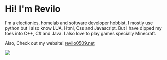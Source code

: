 # Hi! I'm Revilo
I'm a electionics, homelab and software developer hobbist, I mostly use python but I also know LUA, Html, Css and Javascript. But I have dipped my toes into C++, C# and Java. I also love to play games specially Minecraft.

Also, Check out my website! [revilo0509.net](https://revilo0509.net)


<!--- 
<a href="https://github-readme-stats.vercel.app/api?username=revilo0509&show_icons=true&theme=dark">
  <img align="center" src="https://github-readme-stats.vercel.app/api?username=revilo0509&show_icons=true&theme=dark" />
</a> 
-->
<a href="https://github-readme-stats.vercel.app/api/top-langs/?username=revilo0509&theme=dark&layout=compact">
  <img align="center" src="https://github-readme-stats.vercel.app/api/top-langs/?username=revilo0509&theme=dark&layout=compact" />
</a>
